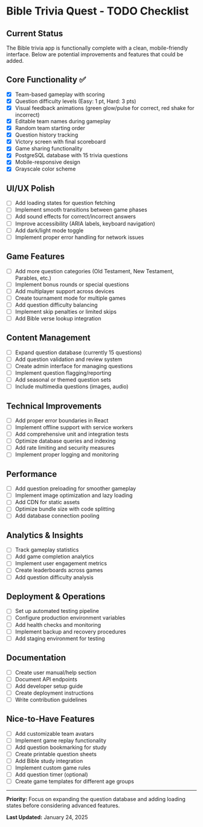 # Bible Trivia Quest - TODO Checklist

## Current Status
The Bible trivia app is functionally complete with a clean, mobile-friendly interface. Below are potential improvements and features that could be added.

## Core Functionality ✅
- [x] Team-based gameplay with scoring
- [x] Question difficulty levels (Easy: 1 pt, Hard: 3 pts)
- [x] Visual feedback animations (green glow/pulse for correct, red shake for incorrect)
- [x] Editable team names during gameplay
- [x] Random team starting order
- [x] Question history tracking
- [x] Victory screen with final scoreboard
- [x] Game sharing functionality
- [x] PostgreSQL database with 15 trivia questions
- [x] Mobile-responsive design
- [x] Grayscale color scheme

## UI/UX Polish
- [ ] Add loading states for question fetching
- [ ] Implement smooth transitions between game phases
- [ ] Add sound effects for correct/incorrect answers
- [ ] Improve accessibility (ARIA labels, keyboard navigation)
- [ ] Add dark/light mode toggle
- [ ] Implement proper error handling for network issues

## Game Features
- [ ] Add more question categories (Old Testament, New Testament, Parables, etc.)
- [ ] Implement bonus rounds or special questions
- [ ] Add multiplayer support across devices
- [ ] Create tournament mode for multiple games
- [ ] Add question difficulty balancing
- [ ] Implement skip penalties or limited skips
- [ ] Add Bible verse lookup integration

## Content Management
- [ ] Expand question database (currently 15 questions)
- [ ] Add question validation and review system
- [ ] Create admin interface for managing questions
- [ ] Implement question flagging/reporting
- [ ] Add seasonal or themed question sets
- [ ] Include multimedia questions (images, audio)

## Technical Improvements
- [ ] Add proper error boundaries in React
- [ ] Implement offline support with service workers
- [ ] Add comprehensive unit and integration tests
- [ ] Optimize database queries and indexing
- [ ] Add rate limiting and security measures
- [ ] Implement proper logging and monitoring

## Performance
- [ ] Add question preloading for smoother gameplay
- [ ] Implement image optimization and lazy loading
- [ ] Add CDN for static assets
- [ ] Optimize bundle size with code splitting
- [ ] Add database connection pooling

## Analytics & Insights
- [ ] Track gameplay statistics
- [ ] Add game completion analytics
- [ ] Implement user engagement metrics
- [ ] Create leaderboards across games
- [ ] Add question difficulty analysis

## Deployment & Operations
- [ ] Set up automated testing pipeline
- [ ] Configure production environment variables
- [ ] Add health checks and monitoring
- [ ] Implement backup and recovery procedures
- [ ] Add staging environment for testing

## Documentation
- [ ] Create user manual/help section
- [ ] Document API endpoints
- [ ] Add developer setup guide
- [ ] Create deployment instructions
- [ ] Write contribution guidelines

## Nice-to-Have Features
- [ ] Add customizable team avatars
- [ ] Implement game replay functionality
- [ ] Add question bookmarking for study
- [ ] Create printable question sheets
- [ ] Add Bible study integration
- [ ] Implement custom game rules
- [ ] Add question timer (optional)
- [ ] Create game templates for different age groups

---

**Priority:** Focus on expanding the question database and adding loading states before considering advanced features.

**Last Updated:** January 24, 2025